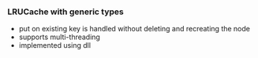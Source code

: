 ### LRUCache with generic types
 - put on existing key is handled without deleting and recreating the node
 - supports multi-threading
 - implemented using dll